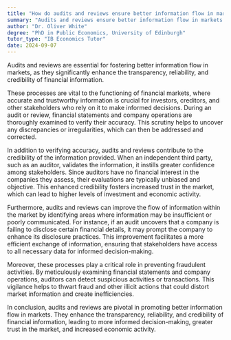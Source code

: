```yaml
---
title: "How do audits and reviews ensure better information flow in markets?"
summary: "Audits and reviews ensure better information flow in markets by enhancing transparency, reliability and credibility of financial information."
author: "Dr. Oliver White"
degree: "PhD in Public Economics, University of Edinburgh"
tutor_type: "IB Economics Tutor"
date: 2024-09-07
---
```


Audits and reviews are essential for fostering better information flow in markets, as they significantly enhance the transparency, reliability, and credibility of financial information.

These processes are vital to the functioning of financial markets, where accurate and trustworthy information is crucial for investors, creditors, and other stakeholders who rely on it to make informed decisions. During an audit or review, financial statements and company operations are thoroughly examined to verify their accuracy. This scrutiny helps to uncover any discrepancies or irregularities, which can then be addressed and corrected.

In addition to verifying accuracy, audits and reviews contribute to the credibility of the information provided. When an independent third party, such as an auditor, validates the information, it instills greater confidence among stakeholders. Since auditors have no financial interest in the companies they assess, their evaluations are typically unbiased and objective. This enhanced credibility fosters increased trust in the market, which can lead to higher levels of investment and economic activity.

Furthermore, audits and reviews can improve the flow of information within the market by identifying areas where information may be insufficient or poorly communicated. For instance, if an audit uncovers that a company is failing to disclose certain financial details, it may prompt the company to enhance its disclosure practices. This improvement facilitates a more efficient exchange of information, ensuring that stakeholders have access to all necessary data for informed decision-making.

Moreover, these processes play a critical role in preventing fraudulent activities. By meticulously examining financial statements and company operations, auditors can detect suspicious activities or transactions. This vigilance helps to thwart fraud and other illicit actions that could distort market information and create inefficiencies.

In conclusion, audits and reviews are pivotal in promoting better information flow in markets. They enhance the transparency, reliability, and credibility of financial information, leading to more informed decision-making, greater trust in the market, and increased economic activity.
    